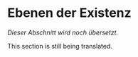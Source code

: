 # Ebenen der Existenz

*Dieser Abschnitt wird noch übersetzt.*

This section is still being translated. 